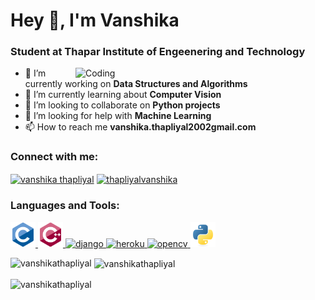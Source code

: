 <h1>Hey 👋, I'm Vanshika</h1>
<h3>Student at Thapar Institute of Engeenering and Technology</h3>
<img align="right" alt="Coding" width ="400" src="https://pro2-bar-s3-cdn-cf5.myportfolio.com/17a47d9e8f4727ce5f3e48805b2d8eb2/67cb1a46-1d0c-45fe-ab3f-520e4802b1b8_rwc_0x7x800x626x800.gif?h=3ef38d2bcece76203455258e0d585fe9">

- 🔭 I’m currently working on **Data Structures and Algorithms**
- 🌱 I’m currently learning about **Computer Vision**
- 👯 I’m looking to collaborate on **Python projects**
- 🤝 I’m looking for help with **Machine Learning**
- 📫 How to reach me **vanshika.thapliyal2002gmail.com**

<h3 align="left">Connect with me:</h3>
<p align="left">
<a href="https://linkedin.com/in/vanshika thapliyal" target="blank"><img align="center" src="https://raw.githubusercontent.com/rahuldkjain/github-profile-readme-generator/master/src/images/icons/Social/linked-in-alt.svg" alt="vanshika thapliyal" height="30" width="40" /></a>
<a href="https://instagram.com/thapliyalvanshika" target="blank"><img align="center" src="https://raw.githubusercontent.com/rahuldkjain/github-profile-readme-generator/master/src/images/icons/Social/instagram.svg" alt="thapliyalvanshika" height="30" width="40" /></a>
</p>

<h3 align="left">Languages and Tools:</h3>
<p align="left"> <a href="https://www.cprogramming.com/" target="_blank" rel="noreferrer"> <img src="https://raw.githubusercontent.com/devicons/devicon/master/icons/c/c-original.svg" alt="c" width="40" height="40"/> </a> <a href="https://www.w3schools.com/cpp/" target="_blank" rel="noreferrer"> <img src="https://raw.githubusercontent.com/devicons/devicon/master/icons/cplusplus/cplusplus-original.svg" alt="cplusplus" width="40" height="40"/> </a> <a href="https://www.djangoproject.com/" target="_blank" rel="noreferrer"> <img src="https://cdn.worldvectorlogo.com/logos/django.svg" alt="django" width="40" height="40"/> </a> <a href="https://heroku.com" target="_blank" rel="noreferrer"> <img src="https://www.vectorlogo.zone/logos/heroku/heroku-icon.svg" alt="heroku" width="40" height="40"/> </a> <a href="https://opencv.org/" target="_blank" rel="noreferrer"> <img src="https://www.vectorlogo.zone/logos/opencv/opencv-icon.svg" alt="opencv" width="40" height="40"/> </a> <a href="https://www.python.org" target="_blank" rel="noreferrer"> <img src="https://raw.githubusercontent.com/devicons/devicon/master/icons/python/python-original.svg" alt="python" width="40" height="40"/> </a> </p>
<p><img align="left" src="https://github-readme-stats.vercel.app/api/top-langs?username=vanshikathapliyal&show_icons=true&locale=en&layout=compact" alt="vanshikathapliyal" /></p>

<p>&nbsp;<img align="center" src="https://github-readme-stats.vercel.app/api?username=vanshikathapliyal&show_icons=true&locale=en" alt="vanshikathapliyal" /></p>

<p><img align="center" src="https://github-readme-streak-stats.herokuapp.com/?user=vanshikathapliyal&" alt="vanshikathapliyal" /></p>
